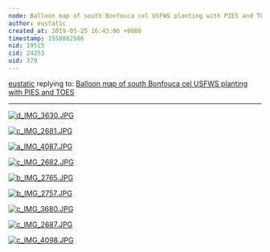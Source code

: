 ```yaml
---
node: Balloon map of south Bonfouca cel USFWS planting with PIES and TOES
author: eustatic
created_at: 2019-05-25 16:43:06 +0000
timestamp: 1558802586
nid: 19515
cid: 24253
uid: 379
---
```




[eustatic](../profile/eustatic) replying to: [Balloon map of south Bonfouca cel USFWS planting with PIES and TOES](../notes/eustatic/05-24-2019/balloon-map-of-south-bonfouca-cel-usfws-planting-with-pies-and-toes)

----
[![d_IMG_3630.JPG](/i/32455)](/i/32455?s=o)

 
[![c_IMG_2681.JPG](/i/32456)](/i/32456?s=o)


[![a_IMG_4087.JPG](/i/32457)](/i/32457?s=o)


[![c_IMG_2682.JPG](/i/32458)](/i/32458?s=o)


[![b_IMG_2765.JPG](/i/32459)](/i/32459?s=o)


[![b_IMG_2757.JPG](/i/32460)](/i/32460?s=o)


[![c_IMG_3680.JPG](/i/32461)](/i/32461?s=o)


[![c_IMG_2687.JPG](/i/32462)](/i/32462?s=o)


[![c_IMG_4098.JPG](/i/32463)](/i/32463?s=o)

